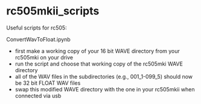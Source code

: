 # rc505mkii_scripts
Useful scripts for rc505:

ConvertWavToFloat.ipynb
- first make a working copy of your 16 bit WAVE directory from your rc505mki on your drive
- run the script and choose that working copy of the rc505mki WAVE directory
- all of the WAV files in the subdirectories (e.g., 001_1-099_5) should now be 32 bit FLOAT WAV files
- swap this modified WAVE directory with the one in your rc505mkii when connected via usb
